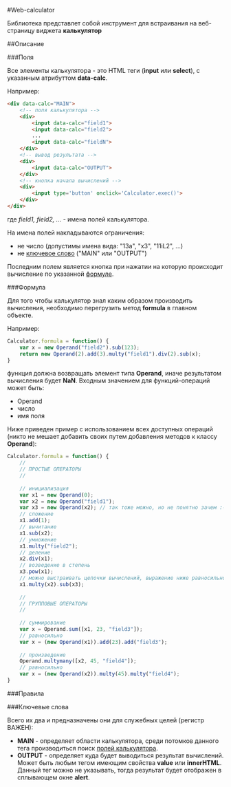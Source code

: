 #Web-calculator

Библиотека представлет собой инструмент для встраивания на веб-страницу виджета **калькулятор**

##Описание

###Поля

Все элементы калькулятора - это HTML теги (**input** или **select**), с указанным атрибуттом **data-calc**.

Например:
```html
<div data-calc="MAIN">
	<!-- поля калькулятора -->
	<div>
		<input data-calc="field1">
		<input data-calc="field2">
		...
		<input data-calc="fieldN">
	</div>
	<!-- вывод результата -->
	<div>
		<input data-calc="OUTPUT">
	</div>
	<!-- кнопка начала вычислений -->
	<div>
		<input type='button' onclick='Calculator.exec()'>
	</div>
</div>
```
где *field1, field2, ...* - имена полей калькулятора.

На имена полей накладываются ограничения:
- не число (допустимы имена вида: "13a", "x3", "11iL2", ...)
- не [ключевое слово](#Ключевые-слова) ("MAIN" или "OUTPUT")

Последним полем является кнопка при нажатии на которую происходит вычисление по указанной [формуле](#Формула).

###Формула

Для того чтобы калькулятор знал каким образом производить вычисления, необходимо перегрузить метод **formula** в главном объекте.

Например:
```javascript
Calculator.formula = function() {
	var x = new Operand("field2").sub(123);
	return new Operand(2).add(3).multy("field1").div(2).sub(x);
}
```
функция должна возвращать элемент типа **Operand**, иначе результатом вычисления будет **NaN**. Входным значением для функций-операций может быть:
- Operand
- число
- имя поля

Ниже приведен пример с использованием всех доступных операций (никто не мешает добавить своих путем добавления методов к классу **Operand**):
```javascript
Calculator.formula = function() {
	//
	// ПРОСТЫЕ ОПЕРАТОРЫ
	//
	
	// инициализация
	var x1 = new Operand(0);
	var x2 = new Operand("field1");
	var x3 = new Operand(x2); // так тоже можно, но не понятно зачем :-)
	// сложение
	x1.add(1);
	// вычитание
	x1.sub(x2);
	// умножение
	x1.multy("field2");
	// деление
	x2.div(x1);
	// возведение в степень
	x3.pow(x1);
	// можно выстраивать цепочки вычислений, выражение ниже равносильно: x1 = x1 * x2 - x3
	x1.multy(x2).sub(x3);
	
	//
	// ГРУППОВЫЕ ОПЕРАТОРЫ
	//
	
	// суммирование
	var x = Operand.sum([x1, 23, "field3"]);
	// равносильно
	var x = (new Operand(x1)).add(23).add("field3");
	
	// произведение
	Operand.multymany([x2, 45, "field4"]);
	// равносильно
	var x = (new Operand(x2)).multy(45).multy("field4");
}
```

###Правила

###Ключевые слова

Всего их два и предназначены они для служебных целей (регистр ВАЖЕН):
- **MAIN** - определяет области калькулятора, среди потомков данного тега производиться поиск [полей калькулятора](#Поля).
- **OUTPUT** - определяет куда будет выводиться результат вычислений. Может быть любым тегом имеющим свойства **value** или **innerHTML**. Данный тег можно не указывать, тогда результат будет отображен в сплывающем окне **alert**.
